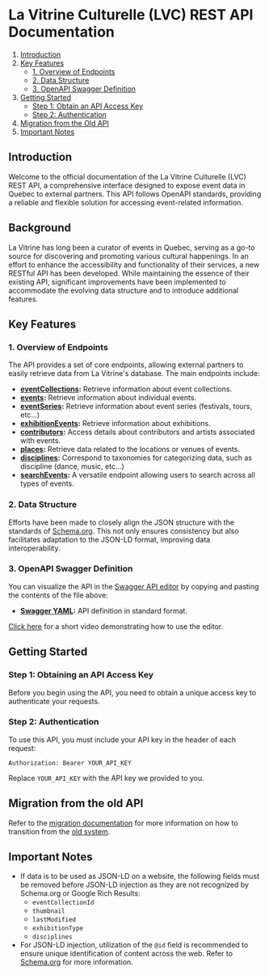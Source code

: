 # La Vitrine Culturelle (LVC) REST API Documentation
1. [Introduction](#introduction)
2. [Key Features](#key-features)
   - [1. Overview of Endpoints](#1-overview-of-endpoints)
   - [2. Data Structure](#2-data-structure)
   - [3. OpenAPI Swagger Definition](#3-openapi-swagger-definition)
3. [Getting Started](#getting-started)
   - [Step 1: Obtain an API Access Key](#step-1-obtaining-an-api-access-key)
   - [Step 2: Authentication](#step-2-authentication)
4. [Migration from the Old API](#migration-from-the-old-api)
5. [Important Notes](#important-notes)

## Introduction

Welcome to the official documentation of the La Vitrine Culturelle (LVC) REST API, a comprehensive interface designed to expose event data in Quebec to external partners. This API follows OpenAPI standards, providing a reliable and flexible solution for accessing event-related information.

## Background

La Vitrine has long been a curator of events in Quebec, serving as a go-to source for discovering and promoting various cultural happenings. In an effort to enhance the accessibility and functionality of their services, a new RESTful API has been developed. While maintaining the essence of their existing API, significant improvements have been implemented to accommodate the evolving data structure and to introduce additional features.

## Key Features

### 1. Overview of Endpoints

The API provides a set of core endpoints, allowing external partners to easily retrieve data from La Vitrine's database. The main endpoints include:

- **[eventCollections](v1/eventCollections.md):** Retrieve information about event collections.
- **[events](v1/events.md):** Retrieve information about individual events.
- **[eventSeries](v1/eventSeries.md):** Retrieve information about event series (festivals, tours, etc...)
- **[exhibitionEvents](v1/exhibitionEvents.md):** Retrieve information about exhibitions.
- **[contributors](v1/contributors.md):** Access details about contributors and artists associated with events.
- **[places](v1/places.md):** Retrieve data related to the locations or venues of events.
- **[disciplines](v1/disciplines.md):** Correspond to taxonomies for categorizing data, such as discipline (dance, music, etc...)
- **[searchEvents](v1/searchEvents.md):** A versatile endpoint allowing users to search across all types of events.

### 2. Data Structure

Efforts have been made to closely align the JSON structure with the standards of [Schema.org](https://www.schema.org/). This not only ensures consistency but also facilitates adaptation to the JSON-LD format, improving data interoperability.

### 3. OpenAPI Swagger Definition

You can visualize the API in the [Swagger API editor](https://editor.swagger.io/) by copying and pasting the contents of the file above:

- **[Swagger YAML](v1/swagger/swagger.yaml):** API definition in standard format.

[Click here](https://app.screencastify.com/v3/watch/TwH4f13leSEVbsdRJePn) for a short video demonstrating how to use the editor.

## Getting Started

### Step 1: Obtaining an API Access Key

Before you begin using the API, you need to obtain a unique access key to authenticate your requests.

### Step 2: Authentication

To use this API, you must include your API key in the header of each request:
```
Authorization: Bearer YOUR_API_KEY
```
Replace `YOUR_API_KEY` with the API key we provided to you.

## Migration from the old API

Refer to the [migration documentation](migration.md) for more information on how to transition from the [old system](https://documentation.lavitrine.com/).

## Important Notes
- If data is to be used as JSON-LD on a website, the following fields must be removed before JSON-LD injection as they are not recognized by Schema.org or Google Rich Results:
  - `eventCollectionId`
  - `thumbnail`
  - `lastModified`
  - `exhibitionType`
  - `disciplines`
- For JSON-LD injection, utilization of the `@id` field is recommended to ensure unique identification of content across the web. Refer to [Schema.org](https://schema.org/docs/jsonld) for more information.


